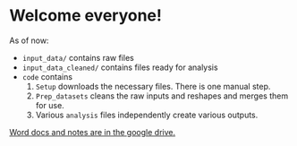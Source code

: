 # Welcome everyone!

As of now: 
- `input_data/` contains raw files
- `input_data_cleaned/` contains files ready for analysis
- `code` contains 
    1. `Setup` downloads the necessary files. There is one manual step.
    1. `Prep_datasets` cleans the raw inputs and reshapes and merges them for use.
    1. Various `analysis` files independently create various outputs. 
    
 [Word docs and notes are in the google drive.](https://drive.google.com/drive/u/0/folders/1DPcRaSeDLkYzMvdZ4mGRYJXpyK3mLcln)
